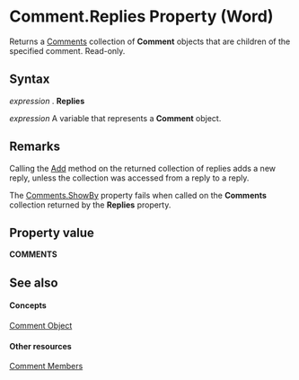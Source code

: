 
# Comment.Replies Property (Word)

Returns a [Comments](e384b37a-50e3-a214-52a8-6fda2acc4991.md) collection of **Comment** objects that are children of the specified comment. Read-only.


## Syntax

 _expression_ . **Replies**

 _expression_ A variable that represents a **Comment** object.


## Remarks

Calling the [Add](bf3e2f9b-b7d6-f669-c82a-70ff58aaedfe.md) method on the returned collection of replies adds a new reply, unless the collection was accessed from a reply to a reply.

The [Comments.ShowBy](13568867-ca6b-828a-1914-f6f32099b976.md) property fails when called on the **Comments** collection returned by the **Replies** property.


## Property value

 **COMMENTS**


## See also


#### Concepts


[Comment Object](0a2841f3-ca3c-8186-afab-f634ebd97d4c.md)
#### Other resources


[Comment Members](1f1dbb3e-d0ae-9eb7-108a-697a10533e2b.md)
